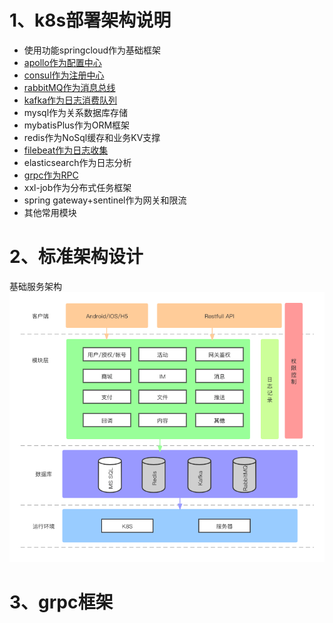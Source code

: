 # 1、k8s部署架构说明

- 使用功能springcloud作为基础框架
- [apollo作为配置中心](apollo/readme.md)
- [consul作为注册中心](consul/readme.md)
- [rabbitMQ作为消息总线](rabbitmq/readme.md)
- [kafka作为日志消费队列](kafka/readme.md)
- mysql作为关系数据库存储
- mybatisPlus作为ORM框架
- redis作为NoSql缓存和业务KV支撑
- [filebeat作为日志收集](filebeat/readme.md)
- elasticsearch作为日志分析
- [grpc作为RPC](grpc.md)
- xxl-job作为分布式任务框架
- spring gateway+sentinel作为网关和限流
- 其他常用模块

# 2、标准架构设计

 基础服务架构
![整体架构设计](images/整体架构设计.png)
# 3、grpc框架
